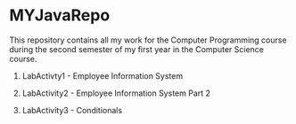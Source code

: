 # MYJavaRepo

This repository contains all my work for the Computer Programming course during the second semester of my first year in the Computer Science course.


1. LabActivty1  - Employee Information System

2. LabActivity2 - Employee Information System Part 2

3. LabActivity3 - Conditionals
